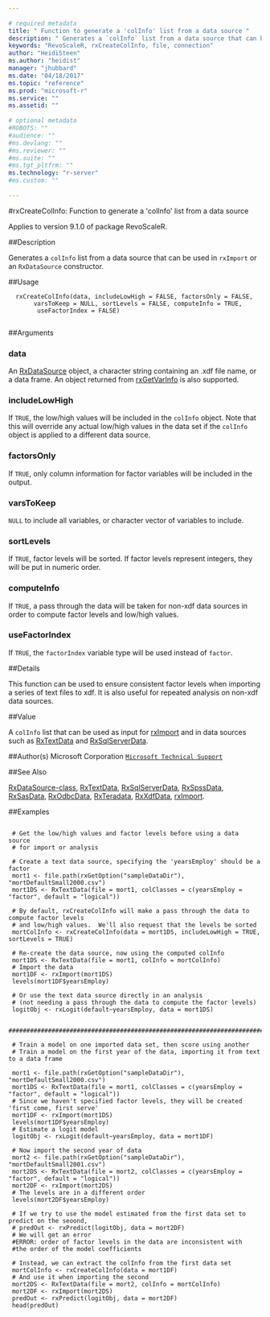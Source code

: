 ```yaml
--- 
 
# required metadata 
title: " Function to generate a 'colInfo' list from a data source " 
description: " Generates a `colInfo` list from a data source that can be used in `rxImport` or an `RxDataSource` constructor. " 
keywords: "RevoScaleR, rxCreateColInfo, file, connection" 
author: "HeidiSteen"
ms.author: "heidist" 
manager: "jhubbard" 
ms.date: "04/18/2017" 
ms.topic: "reference" 
ms.prod: "microsoft-r" 
ms.service: "" 
ms.assetid: "" 
 
# optional metadata 
#ROBOTS: "" 
#audience: "" 
#ms.devlang: "" 
#ms.reviewer: "" 
#ms.suite: "" 
#ms.tgt_pltfrm: "" 
ms.technology: "r-server" 
#ms.custom: "" 
 
--- 
```

 
 
 #rxCreateColInfo:  Function to generate a 'colInfo' list from a data source 

 Applies to version 9.1.0 of package RevoScaleR.
 
 ##Description
 
Generates a `colInfo` list from a data source that can be used in `rxImport` or
an `RxDataSource` constructor.
 
 
 ##Usage

```   
  rxCreateColInfo(data, includeLowHigh = FALSE, factorsOnly = FALSE, 
       varsToKeep = NULL, sortLevels = FALSE, computeInfo = TRUE,
        useFactorIndex = FALSE)
 
```
 
 ##Arguments

   
    
 ### data
  An [RxDataSource](rxdatasource.md) object, a character string containing an .xdf file name, or a data frame.  An object returned from [rxGetVarInfo](rxgetvarinfoxdf.md) is also supported.  
  
    
 ### includeLowHigh
  If `TRUE`, the low/high values will be included in the `colInfo` object.  Note that this will override any actual low/high values in the data set if the `colInfo` object is applied to a different data source.  
  
    
 ### factorsOnly
  If `TRUE`, only column information for factor variables will be included in the output.  
  
  
    
 ### varsToKeep
  `NULL` to include all variables, or character vector of variables to include.  
  
  
    
 ### sortLevels
  If `TRUE`, factor levels will be sorted. If factor levels represent integers, they will be put in numeric order.    
  
    
 ### computeInfo
  If `TRUE`, a pass through the data will be taken for non-xdf data sources in order to compute factor levels and low/high values.  
  
    
 ### useFactorIndex
  If `TRUE`, the `factorIndex` variable type will be used instead of `factor`.  
  
 
 
 ##Details
 
This function can be used to ensure consistent factor levels when importing a series of text files to xdf.
It is also useful for repeated analysis on non-xdf data sources.
 
 
 ##Value
 
A `colInfo` list that can be used as input for [rxImport](rximport.md) and in data sources such as
[RxTextData](rxtextdata.md) and [RxSqlServerData](rxsqlserverdata.md).
 
 ##Author(s)
 Microsoft Corporation [`Microsoft Technical Support`](http://go.microsoft.com/fwlink/?LinkID=698556&clcid=0x409)
 
 
 ##See Also
 
[RxDataSource-class](rxdatasource-class.md),
[RxTextData](rxtextdata.md),
[RxSqlServerData](rxsqlserverdata.md),
[RxSpssData](rxspssdata.md),
[RxSasData](rxsasdata.md),
[RxOdbcData](rxodbcdata.md),
[RxTeradata](rxteradata.md),
[RxXdfData](rxxdfdata.md),
[rxImport](rximport.md).
   
 ##Examples

 ```
   
  # Get the low/high values and factor levels before using a data source
  # for import or analysis
  
  # Create a text data source, specifying the 'yearsEmploy' should be a factor
  mort1 <- file.path(rxGetOption("sampleDataDir"), "mortDefaultSmall2000.csv")
  mort1DS <- RxTextData(file = mort1, colClasses = c(yearsEmploy = "factor", default = "logical"))
  
  # By default, rxCreateColInfo will make a pass through the data to compute factor levels
  # and low/high values.  We'll also request that the levels be sorted
  mortColInfo <- rxCreateColInfo(data = mort1DS, includeLowHigh = TRUE, sortLevels = TRUE)
  
  # Re-create the data source, now using the computed colInfo
  mort1DS <- RxTextData(file = mort1, colInfo = mortColInfo)
  # Import the data
  mort1DF <- rxImport(mort1DS)
  levels(mort1DF$yearsEmploy)
  
  # Or use the text data source directly in an analysis 
  # (not needing a pass through the data to compute the factor levels)
  logitObj <- rxLogit(default~yearsEmploy, data = mort1DS)
  
  ##############################################################################################
  
  # Train a model on one imported data set, then score using another
  # Train a model on the first year of the data, importing it from text to a data frame
  
  mort1 <- file.path(rxGetOption("sampleDataDir"), "mortDefaultSmall2000.csv")
  mort1DS <- RxTextData(file = mort1, colClasses = c(yearsEmploy = "factor", default = "logical"))
  # Since we haven't specified factor levels, they will be created 'first come, first serve'
  mort1DF <- rxImport(mort1DS)
  levels(mort1DF$yearsEmploy)
  # Estimate a logit model
  logitObj <- rxLogit(default~yearsEmploy, data = mort1DF)
  
  # Now import the second year of data
  mort2 <- file.path(rxGetOption("sampleDataDir"), "mortDefaultSmall2001.csv")
  mort2DS <- RxTextData(file = mort2, colClasses = c(yearsEmploy = "factor", default = "logical"))
  mort2DF <- rxImport(mort2DS)
  # The levels are in a different order
  levels(mort2DF$yearsEmploy)
  
  # If we try to use the model estimated from the first data set to predict on the seoond,
  # predOut <- rxPredict(logitObj, data = mort2DF)
  # We will get an error
  #ERROR: order of factor levels in the data are inconsistent with
  #the order of the model coefficients
  
  # Instead, we can extract the colInfo from the first data set
  mortColInfo <- rxCreateColInfo(data = mort1DF)
  # And use it when importing the second
  mort2DS <- RxTextData(file = mort2, colInfo = mortColInfo)
  mort2DF <- rxImport(mort2DS)
  predOut <- rxPredict(logitObj, data = mort2DF)
  head(predOut)
  
 
```
 
 
 
